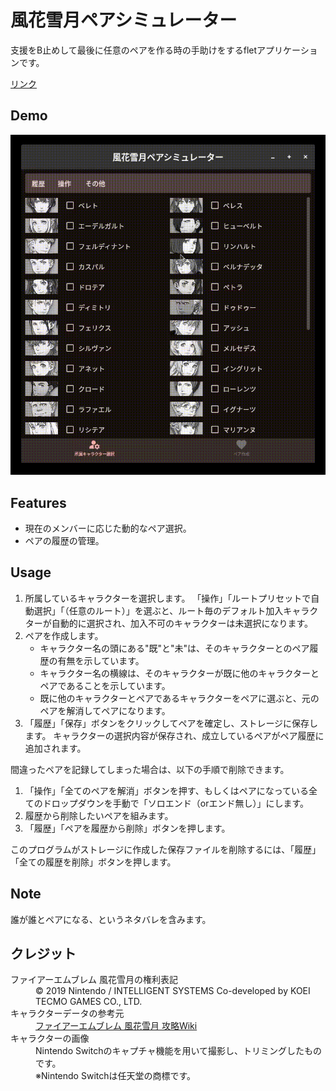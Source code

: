 # 風花雪月ペアシミュレーター

支援をB止めして最後に任意のペアを作る時の手助けをするfletアプリケーションです。

[リンク](https://feth-pairing-simulator.pages.dev)

## Demo

![デモ動画](resource/demo.gif)

## Features

- 現在のメンバーに応じた動的なペア選択。
- ペアの履歴の管理。

## Usage

1. 所属しているキャラクターを選択します。
  「操作」「ルートプリセットで自動選択」「（任意のルート）」を選ぶと、ルート毎のデフォルト加入キャラクターが自動的に選択され、加入不可のキャラクターは未選択になります。
2. ペアを作成します。
   - キャラクター名の頭にある"既"と"未"は、そのキャラクターとのペア履歴の有無を示しています。
   - キャラクター名の横線は、そのキャラクターが既に他のキャラクターとペアであることを示しています。
   - 既に他のキャラクターとペアであるキャラクターをペアに選ぶと、元のペアを解消してペアになります。
3. 「履歴」「保存」ボタンをクリックしてペアを確定し、ストレージに保存します。
  キャラクターの選択内容が保存され、成立しているペアがペア履歴に追加されます。

間違ったペアを記録してしまった場合は、以下の手順で削除できます。

1. 「操作」「全てのペアを解消」ボタンを押す、もしくはペアになっている全てのドロップダウンを手動で「ソロエンド（orエンド無し）」にします。
2. 履歴から削除したいペアを組みます。
3. 「履歴」「ペアを履歴から削除」ボタンを押します。

このプログラムがストレージに作成した保存ファイルを削除するには、「履歴」「全ての履歴を削除」ボタンを押します。

## Note

誰が誰とペアになる、というネタバレを含みます。

## クレジット

<dl>
 <dt>ファイアーエムブレム 風花雪月の権利表記</dt>
  <dd>© 2019 Nintendo / INTELLIGENT SYSTEMS Co-developed by KOEI TECMO GAMES CO., LTD.</dd>
  <dt>キャラクターデータの参考元</dt>
  <dd><a href="https://www.pegasusknight.com/wiki/fe16/">ファイアーエムブレム 風花雪月 攻略Wiki</a></dd>
 <dt>キャラクターの画像</dt>
  <dd>Nintendo Switchのキャプチャ機能を用いて撮影し、トリミングしたものです。
  </dd>
  <dd>※Nintendo Switchは任天堂の商標です。</dd>
</dl>
